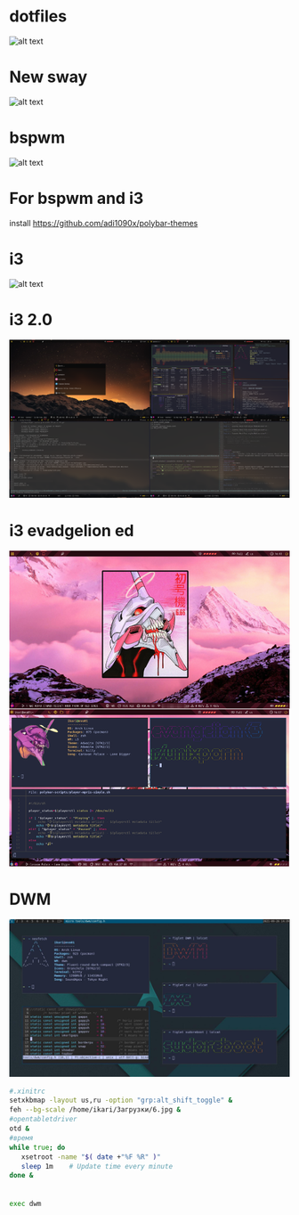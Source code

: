 # dotfiles
![alt text](https://i.imgur.com/CBLqnEP.jpg)
# New sway
![alt text](https://i.imgur.com/UDdJQSd.jpg)

# bspwm
![alt text](https://i.imgur.com/XrHjpVS.jpg)

# For bspwm and i3
install https://github.com/adi1090x/polybar-themes

# i3
![alt text](https://i.imgur.com/MYwCcaM.jpg)

# i3 2.0
![alt text](unixporn.png)

# i3 evadgelion ed
![alt text](i3v3.png)

# DWM

![Image](2021-09-26-1632642036_1366x768.jpg)
```zsh
#.xinitrc
setxkbmap -layout us,ru -option "grp:alt_shift_toggle" & 
feh --bg-scale /home/ikari/Загрузки/6.jpg &
#opentabletdriver
otd &
#время
while true; do
   xsetroot -name "$( date +"%F %R" )"
   sleep 1m    # Update time every minute
done &


exec dwm
